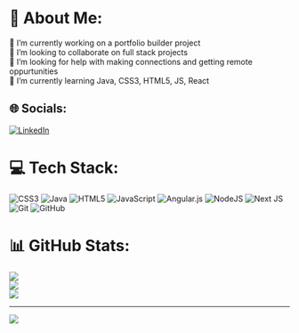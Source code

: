 # 💫 About Me:
🔭 I’m currently working on a portfolio builder project<br>👯 I’m looking to collaborate on full stack projects<br>🤝 I’m looking for help with making connections and getting remote oppurtunities<br>🌱 I’m currently learning Java, CSS3, HTML5, JS, React<br>


## 🌐 Socials:
[![LinkedIn](https://img.shields.io/badge/LinkedIn-%230077B5.svg?logo=linkedin&logoColor=white)](https://www.linkedin.com/in/vinayak-singh-527366244/) 

# 💻 Tech Stack:
![CSS3](https://img.shields.io/badge/css3-%231572B6.svg?style=for-the-badge&logo=css3&logoColor=white) ![Java](https://img.shields.io/badge/java-%23ED8B00.svg?style=for-the-badge&logo=openjdk&logoColor=white) ![HTML5](https://img.shields.io/badge/html5-%23E34F26.svg?style=for-the-badge&logo=html5&logoColor=white) ![JavaScript](https://img.shields.io/badge/javascript-%23323330.svg?style=for-the-badge&logo=javascript&logoColor=%23F7DF1E) ![Angular.js](https://img.shields.io/badge/angular.js-%23E23237.svg?style=for-the-badge&logo=angularjs&logoColor=white) ![NodeJS](https://img.shields.io/badge/node.js-6DA55F?style=for-the-badge&logo=node.js&logoColor=white) ![Next JS](https://img.shields.io/badge/Next-black?style=for-the-badge&logo=next.js&logoColor=white) ![Git](https://img.shields.io/badge/git-%23F05033.svg?style=for-the-badge&logo=git&logoColor=white) ![GitHub](https://img.shields.io/badge/github-%23121011.svg?style=for-the-badge&logo=github&logoColor=white)
# 📊 GitHub Stats:
![](https://github-readme-stats.vercel.app/api?username=vini4721&theme=dark&hide_border=true&include_all_commits=false&count_private=false)<br/>
![](https://github-readme-streak-stats.herokuapp.com/?user=vini4721&theme=dark&hide_border=true)<br/>
![](https://github-readme-stats.vercel.app/api/top-langs/?username=vini4721&theme=dark&hide_border=true&include_all_commits=false&count_private=false&layout=compact)

---
[![](https://visitcount.itsvg.in/api?id=vini4721&icon=0&color=0)](https://visitcount.itsvg.in)

<!-- Proudly created with GPRM ( https://gprm.itsvg.in ) -->
